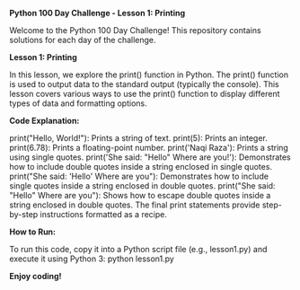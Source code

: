 **Python 100 Day Challenge - Lesson 1: Printing**

Welcome to the Python 100 Day Challenge! This repository contains solutions for each day of the challenge.

**Lesson 1: Printing**

In this lesson, we explore the print() function in Python. The print() function is used to output data to the standard output (typically the console). This lesson covers various ways to use the print() function to display different types of data and formatting options.

**Code Explanation:**

print("Hello, World!"): Prints a string of text.
print(5): Prints an integer.
print(6.78): Prints a floating-point number.
print('Naqi Raza'): Prints a string using single quotes.
print('She said: "Hello" Where are you!'): Demonstrates how to include double quotes inside a string enclosed in single quotes.
print("She said: 'Hello' Where are you"): Demonstrates how to include single quotes inside a string enclosed in double quotes.
print("She said: \"Hello\" Where are you"): Shows how to escape double quotes inside a string enclosed in double quotes.
The final print statements provide step-by-step instructions formatted as a recipe.

**How to Run:**

To run this code, copy it into a Python script file (e.g., lesson1.py) and execute it using Python 3:
python lesson1.py

**Enjoy coding!**
